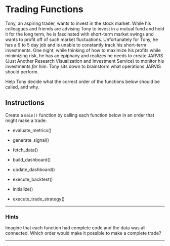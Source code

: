 # Trading Functions

Tony, an aspiring trader, wants to invest in the stock market. While his colleagues and friends are advising Tony to invest in a mutual fund and hold it for the long term, he is fascinated with short-term market swings and wants to profit off of such market fluctuations. Unfortunately for Tony, he has a 9 to 5 day job and is unable to constantly track his short-term investments. One night, while thinking of how to maximize his profits while minimizing risk, he has an epiphany and realizes he needs to create JARVIS (Just Another Research Visualization and Investment Service) to monitor his investments *for* him. Tony sits down to brainstorm what operations JARVIS should perform. 

Help Tony decide what the correct order of the functions below should be called, and why.

## Instructions

Create a `main()` function by calling each function below in an order that might make a trade:

* evaluate_metrics()

* generate_signal()

* fetch_data()

* build_dashboard()

* update_dashboard()

* execute_backtest()

* initialize()

* execute_trade_strategy()

---

### Hints

Imagine that each function had complete code and the data was all connected. Which order would make it possible to make a complete trade?

---